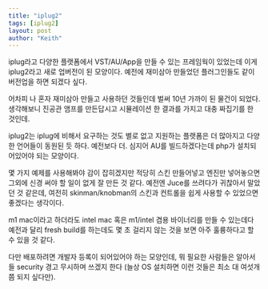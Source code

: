 ```yaml
---
title: "iplug2"
tags: [iplug2]
layout: post
author: "Keith"
---
```


iplug라고 다양한 플랫폼에서 VST/AU/App을 만들 수 있는 프레임웍이 있었는데 이게 iplug2라고 새로 업버전이 된 모양이다. 예전에 재미삼아 만들었던 플러그인들도 같이 버전업을 하면 되겠다 싶다.

어차피 나 혼자 재미삼아 만들고 사용하던 것들인데 벌써 10년 가까이 된 물건이 되었다. 생각해보니 진공관 앰프를 만든답시고 시뮬레이션 한 결과를 가지고 대충 짜집기를 한 것인데. 

iplug2는 iplug에 비해서 요구하는 것도 별로 없고 지원하는 플랫폼은 더 많아지고 다양한 언어들이 동원된 듯 하다. 예전보다 더. 심지어 AU를 빌드하겠다는데 php가 설치되어있어야 되는 모양이다.

몇 가지 예제를 사용해봐야 감이 잡히겠지만 적당히 스킨 만들어넣고 엔진만 넣어놓으면 그외에 신경 써야 할 일이 없게 잘 만든 것 같다. 예전엔 Juce를 쓰려다가 귀찮아서 말았던 것 같은데, 여전히 skinman/knobman의 스킨과 컨트롤을 쉽게 사용할 수 있었으면 좋겠다는 생각이다.

m1 mac이라고 하더라도 intel mac 혹은 m1/intel 겸용 바이너리를 만들 수 있는데다 예전과 달리 fresh build를 하는데도 몇 초 걸리지 않는 것을 보면 아주 훌륭하다고 할 수 있을 것 같다.

다만 배포하려면 개발자 등록이 되어있어야 하는 모양인데, 뭐 필요한 사람들은 알아서들 security 경고 무시하며 쓰겠지 한다 (늘상 OS 설치하면 이런 것들은 최소 대 여섯개쯤 되지 싶다만).

